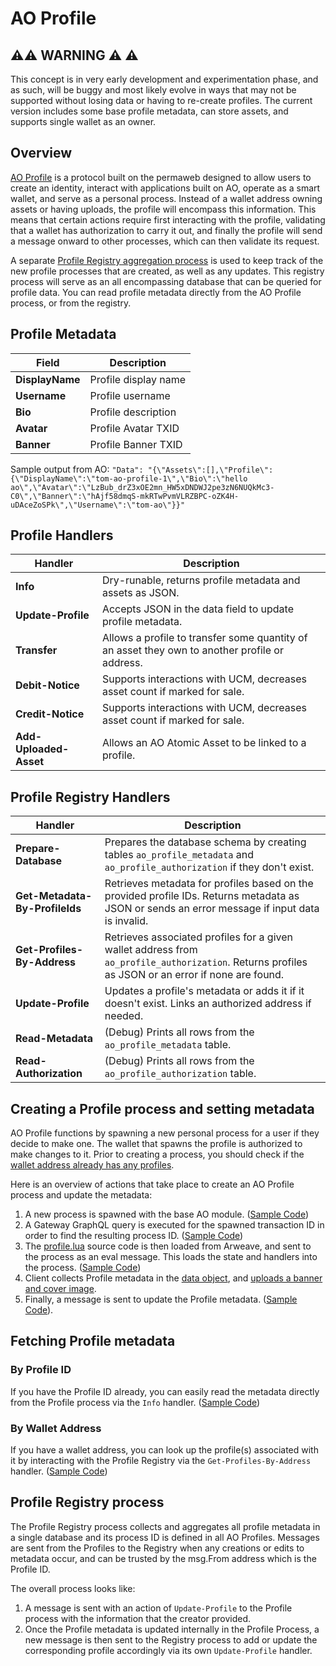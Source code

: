# AO Profile

## ⚠⚠ WARNING ⚠ ⚠ 

This concept is in very early development and experimentation phase, and as such, will be buggy and most likely evolve in ways that may not be supported without losing data or having to re-create profiles. The current version includes some base profile metadata, can store assets, and supports single wallet as an owner. 

## Overview

[AO Profile](profile.lua) is a protocol built on the permaweb designed to allow users to create an identity, interact with applications built on AO, operate as a smart wallet, and serve as a personal process. Instead of a wallet address owning assets or having uploads, the profile will encompass this information. This means that certain actions require first interacting with the profile, validating that a wallet has authorization to carry it out, and finally the profile will send a message onward to other processes, which can then validate its request. 

A separate [Profile Registry aggregation process](registry.lua) is used to keep track of the new profile processes that are created, as well as any updates. This registry process will serve as an all encompassing database that can be queried for profile data. You can read profile metadata directly from the AO Profile process, or from the registry. 

## Profile Metadata
| **Field**     | **Description**             |
|---------------|-----------------------------|
| **DisplayName** | Profile display name      |
| **Username**    | Profile username          |
| **Bio**         | Profile description       |
| **Avatar**      | Profile Avatar TXID       |
| **Banner**      | Profile Banner TXID       |

Sample output from AO: ```"Data": "{\"Assets\":[],\"Profile\":{\"DisplayName\":\"tom-ao-profile-1\",\"Bio\":\"hello ao\",\"Avatar\":\"LzBub_drZ3xOE2mn_HW5xDNDWJ2pe3zN6NUQkMc3-C0\",\"Banner\":\"hAjf58dmqS-mkRTwPvmVLRZBPC-oZK4H-uDAceZoSPk\",\"Username\":\"tom-ao\"}}"```

## Profile Handlers
| **Handler**           | **Description**                                                                        |
|-----------------------|----------------------------------------------------------------------------------------|
| **Info**              | Dry-runable, returns profile metadata and assets as JSON.                             |
| **Update-Profile**    | Accepts JSON in the data field to update profile metadata.                            |
| **Transfer**          | Allows a profile to transfer some quantity of an asset they own to another profile or address. |
| **Debit-Notice**      | Supports interactions with UCM, decreases asset count if marked for sale.             |
| **Credit-Notice**     | Supports interactions with UCM, decreases asset count if marked for sale.             |
| **Add-Uploaded-Asset**| Allows an AO Atomic Asset to be linked to a profile.  

## Profile Registry Handlers 

| **Handler**                | **Description**                                                                                                      |
|----------------------------|----------------------------------------------------------------------------------------------------------------------|
| **Prepare-Database**       | Prepares the database schema by creating tables `ao_profile_metadata` and `ao_profile_authorization` if they don't exist. |
| **Get-Metadata-By-ProfileIds** | Retrieves metadata for profiles based on the provided profile IDs. Returns metadata as JSON or sends an error message if input data is invalid. |
| **Get-Profiles-By-Address**| Retrieves associated profiles for a given wallet address from `ao_profile_authorization`. Returns profiles as JSON or an error if none are found. |
| **Update-Profile**         | Updates a profile's metadata or adds it if it doesn't exist. Links an authorized address if needed.                  |
| **Read-Metadata**          | (Debug) Prints all rows from the `ao_profile_metadata` table.                                                               |
| **Read-Authorization**     | (Debug) Prints all rows from the `ao_profile_authorization` table.                                                          |

## Creating a Profile process and setting metadata

AO Profile functions by spawning a new personal process for a user if they decide to make one. The wallet that spawns the profile is authorized to make changes to it. Prior to creating a process, you should check if the [wallet address already has any profiles](#by-wallet-address).

Here is an overview of actions that take place to create an AO Profile process and update the metadata:

1. A new process is spawned with the base AO module. ([Sample Code](https://github.com/permaweb/ao-bazar/blob/main/src/components/organisms/ProfileManage/ProfileManage.tsx#L156))
2. A Gateway GraphQL query is executed for the spawned transaction ID in order to find the resulting process ID. ([Sample Code](https://github.com/permaweb/ao-bazar/blob/main/src/components/organisms/ProfileManage/ProfileManage.tsx#L168))
3. The [profile.lua](profile.lua) source code is then loaded from Arweave, and sent to the process as an eval message. This loads the state and handlers into the process. ([Sample Code](https://github.com/permaweb/ao-bazar/blob/6ac0e3df68386535bb497445f6209b985845977b/src/components/organisms/ProfileManage/ProfileManage.tsx#L191))
4. Client collects Profile metadata in the [data object](https://github.com/permaweb/ao-bazar/blob/6ac0e3df68386535bb497445f6209b985845977b/src/components/organisms/ProfileManage/ProfileManage.tsx#L70), and [uploads a banner and cover image](https://github.com/permaweb/ao-bazar/blob/6ac0e3df68386535bb497445f6209b985845977b/src/components/organisms/ProfileManage/ProfileManage.tsx#L77). 
5. Finally, a message is sent to update the Profile metadata. ([Sample Code](https://github.com/permaweb/ao-bazar/blob/6ac0e3df68386535bb497445f6209b985845977b/src/components/organisms/ProfileManage/ProfileManage.tsx#L210)). 

## Fetching Profile metadata
### By Profile ID
If you have the Profile ID already, you can easily read the metadata directly from the Profile process via the `Info` handler. ([Sample Code](https://github.com/permaweb/ao-bazar/blob/6ac0e3df68386535bb497445f6209b985845977b/src/api/profiles.ts#L6))

### By Wallet Address 
If you have a wallet address, you can look up the profile(s) associated with it by interacting with the Profile Registry via the `Get-Profiles-By-Address` handler. ([Sample Code](https://github.com/permaweb/ao-bazar/blob/6ac0e3df68386535bb497445f6209b985845977b/src/api/profiles.ts#L40))

## Profile Registry process

The Profile Registry process collects and aggregates all profile metadata in a single database and its process ID is defined in all AO Profiles. Messages are sent from the Profiles to the Registry when any creations or edits to metadata occur, and can be trusted by the msg.From address which is the Profile ID. 

The overall process looks like:
1. A message is sent with an action of `Update-Profile` to the Profile process with the information that the creator provided. 
2. Once the Profile metadata is updated internally in the Profile Process, a new message is then sent to the Registry process to add or update the corresponding profile accordingly via its own `Update-Profile` handler. 
